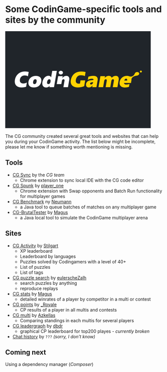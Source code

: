 # Some CodinGame-specific tools and sites by the community

![codingame logo](../pic/codingame-logo.png)

The CG community created several great tools and websites that can help you during your CodinGame activity. The list below might be incomplete, please let me know if something worth mentioning is missing.

## Tools

* [CG Sync](https://chrome.google.com/webstore/detail/codingame-sync-ext/ldjnbdgcceengbjkalemckffhaajkehd) by the _CG team_
    * Chrome extension to sync local IDE with the CG code editor
* [CG Spunk](https://github.com/danBhentschel/CGSpunk) by [player_one](https://www.codingame.com/profile/fefb3b0a360d9451bde5553900470e2d677255)
    * Chrome extension with Swap opponents and Batch Run functionality for multiplayer games
* [CG Benchmark](https://github.com/s-vivien/CGBenchmark) ny [Neumann](https://www.codingame.com/profile/6db919e4cba28b42e343a3f3d36d2768260153)
    * a Java tool to queue batches of matches on any multiplayer game
* [CG-BrutalTester](https://github.com/dreignier/cg-brutaltester) by [Magus](https://www.codingame.com/profile/1724dffd64c8c26c9fa9a189691387b5760508)
    * a Java local tool to simulate the CodinGame multiplayer arena

## Sites

* [CG Activity](https://chadok.info/codingame/) by [Stilgart](https://www.codingame.com/profile/f6389a8319f07b08072b207feb2572c9790215)
    * XP leaderboard
    * Leaderboard by languages
    * Puzzles solved by Codingamers with a level of 40+
    * List of puzzles
    * List of tags
* [CG puzzle search](https://eulerschezahl.herokuapp.com/codingame/puzzles/) by [eulerscheZalh](https://www.codingame.com/profile/8374201b6f1d19eb99d61c80351465b65150051)
    * search puzzles by anything
    * reproduce replays
* [CG stats](http://cgstats.magusgeek.com/app) by [Magus](https://www.codingame.com/profile/1724dffd64c8c26c9fa9a189691387b5760508)
    * detailed winrates of a player by competitor in a multi or contest
* [CG points](http://apps.rezonux.com/codingame/) by [\_Royale](https://www.codingame.com/profile/3799c30a7f390b64b9430ff53613309e489451)
    * CP results of a player in all multis and contests
* [CG multi](https://cgmulti.azke.fr/players) by [Azkellas](https://www.codingame.com/profile/fa772c81b1fd7eb1c696251b0d04f7a65399401)
    * Comparing standings in each multis for several players
* [CG leadergraph](https://dbdr.github.io/cg/) by [dbdr](https://www.codingame.com/profile/a44c2c75eb5da8d5e52184eaa92342813628822)
    * graphical CP leaderboard for top200 playes - _currently broken_
* [Chat history](https://cg.spdns.eu/wiki/Main_Page) by `???` _(sorry, I don't know)_

## Coming next

Using a dependency manager (_Composer_)
